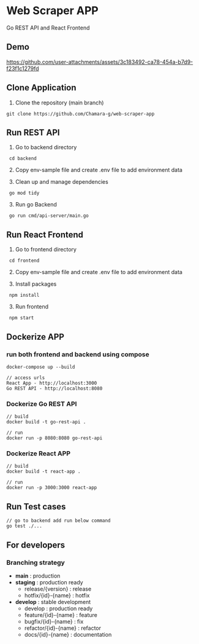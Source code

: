# Web Scraper APP

Go REST API and React Frontend

## Demo

https://github.com/user-attachments/assets/3c183492-ca78-454a-b7d9-f23f1c1279fd

## Clone Application

1.  Clone the repository (main branch)

```
git clone https://github.com/Chamara-g/web-scraper-app
```

## Run REST API

1.  Go to backend directory

```
 cd backend
```

2.  Copy env-sample file and create .env file to add environment data

3.  Clean up and manage dependencies

```
 go mod tidy
```

3. Run go Backend

```
 go run cmd/api-server/main.go
```

## Run React Frontend

1.  Go to frontend directory

```
 cd frontend
```

2.  Copy env-sample file and create .env file to add environment data

3.  Install packages

```
 npm install
```

3. Run frontend

```
 npm start
```

## Dockerize APP

### run both frontend and backend using compose

```
docker-compose up --build

// access urls
React App - http://localhost:3000
Go REST API - http://localhost:8080
```

### Dockerize Go REST API

```
// build
docker build -t go-rest-api .

// run
docker run -p 8080:8080 go-rest-api
```

### Dockerize React APP

```
// build
docker build -t react-app .

// run
docker run -p 3000:3000 react-app
```

## Run Test cases

```
// go to backend add run below command
go test ./...
```

## For developers

### Branching strategy

- **main** : production
- **staging** : production ready
  - release/{version} : release
  - hotfix/{id}-{name} : hotfix
- **develop** : stable development
  - develop : production ready
  - feature/{id}-{name} : feature
  - bugfix/{id}-{name} : fix
  - refactor/{id}-{name} : refactor
  - docs/{id}-{name} : documentation
